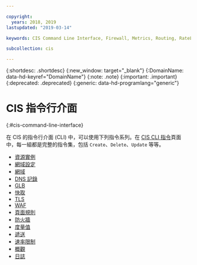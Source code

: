 ```yaml
---

copyright:
  years: 2018, 2019
lastupdated: "2019-03-14"

keywords: CIS Command Line Interface, Firewall, Metrics, Routing, RateLimit, Overview

subcollection: cis

---
```


{:shortdesc: .shortdesc}
{:new_window: target="_blank"}
{:DomainName: data-hd-keyref="DomainName"}
{:note: .note}
{:important: .important}
{:deprecated: .deprecated}
{:generic: data-hd-programlang="generic"}


# CIS 指令行介面
{:#cis-command-line-interface}

在 CIS 的指令行介面 (CLI) 中，可以使用下列指令系列。在 [CIS CLI 指令](/docs/cis-cli-plugin?topic=cis-cli-plugin-cis-cli-commands#cis-cli-commands)頁面中，每一組都是完整的指令集，包括 `Create`、`Delete`、`Update` 等等。
  
  * [資源實例](/docs/cis-cli-plugin?topic=cis-cli-plugin-cis-cli-commands#resource-instance)
  * [網域設定](/docs/cis-cli-plugin?topic=cis-cli-plugin-cis-cli-commands#domain-settings)
  * [網域](/docs/cis-cli-plugin?topic=cis-cli-plugin-cis-cli-commands#domain)
  * [DNS 記錄](/docs/cis-cli-plugin?topic=cis-cli-plugin-cis-cli-commands#dns-record)
  * [GLB](/docs/cis-cli-plugin?topic=cis-cli-plugin-cis-cli-commands#glb)
  * [快取](/docs/cis-cli-plugin?topic=cis-cli-plugin-cis-cli-commands#cache)
  * [TLS](/docs/cis-cli-plugin?topic=cis-cli-plugin-cis-cli-commands#tls)
  * [WAF](/docs/cis-cli-plugin?topic=cis-cli-plugin-cis-cli-commands#waf)
  * [頁面規則](/docs/cis-cli-plugin?topic=cis-cli-plugin-cis-cli-commands#pagerule)
  * [防火牆](/docs/cis-cli-plugin?topic=cis-cli-plugin-cis-cli-commands#firewall)
  * [度量值](/docs/cis-cli-plugin?topic=cis-cli-plugin-cis-cli-commands#metrics)
  * [遞送](/docs/cis-cli-plugin?topic=cis-cli-plugin-cis-cli-commands#routing)
  * [速率限制](/docs/cis-cli-plugin?topic=cis-cli-plugin-cis-cli-commands#ratelimit)
  * [概觀](/docs/cis-cli-plugin?topic=cis-cli-plugin-cis-cli-commands#overview)
  * [日誌](/docs/cis-cli-plugin?topic=cis-cli-plugin-cis-cli-commands#log)
